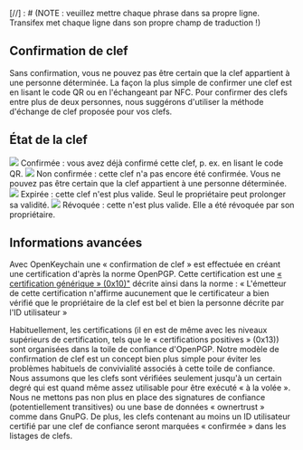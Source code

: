 [//] : # (NOTE : veuillez mettre chaque phrase dans sa propre ligne. Transifex met chaque ligne dans son propre champ de traduction !)

## Confirmation de clef
Sans confirmation, vous ne pouvez pas être certain que la clef appartient à une personne déterminée.
La façon la plus simple de confirmer une clef est en lisant le code QR ou en l'échangeant par NFC.
Pour confirmer des clefs entre plus de deux personnes, nous suggérons d'utiliser la méthode d'échange de clef proposée pour vos clefs.

## État de la clef

<img src="status_signature_verified_cutout_24dp"/>  
Confirmée : vous avez déjà confirmé cette clef, p. ex. en lisant le code QR.  
<img src="status_signature_unverified_cutout_24dp"/>  
Non confirmée : cette clef n'a pas encore été confirmée. Vous ne pouvez pas être certain que la clef appartient à une personne déterminée.  
<img src="status_signature_expired_cutout_24dp"/>  
Expirée : cette clef n'est plus valide. Seul le propriétaire peut prolonger sa validité.  
<img src="status_signature_revoked_cutout_24dp"/>  
Révoquée : cette n'est plus valide. Elle a été révoquée par son propriétaire.

## Informations avancées
Avec OpenKeychain une « confirmation de clef » est effectuée en créant une certification d'après la norme OpenPGP.
Cette certification est une [« certification générique » (0x10)"](http://tools.ietf.org/html/rfc4880#section-5.2.1) décrite ainsi dans la norme :
« L'émetteur de cette certification n'affirme aucunement que le certificateur a bien vérifié que le propriétaire de la clef est bel et bien la personne décrite par l'ID utilisateur »

Habituellement, les certifications (il en est de même avec les niveaux supérieurs de certification, tels que le « certifications positives » (0x13)) sont organisées dans la toile de confiance d'OpenPGP.
Notre modèle de confirmation de clef est un concept bien plus simple pour éviter les problèmes habituels de convivialité associés à cette toile de confiance.
Nous assumons que les clefs sont vérifiées seulement jusqu'à un certain degré qui est quand même assez utilisable pour être exécuté « à la volée ». 
Nous ne mettons pas non plus en place des signatures de confiance (potentiellement transitives) ou une base de données « ownertrust » comme dans GnuPG.
De plus, les clefs contenant au moins un ID utilisateur certifié par une clef de confiance seront marquées « confirmée » dans les listages de clefs.